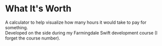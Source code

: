 # What It's Worth
A calculator to help visualize how many hours it would take to pay for something.  
Developed on the side during my Farmingdale Swift development course (I forget the course number).
